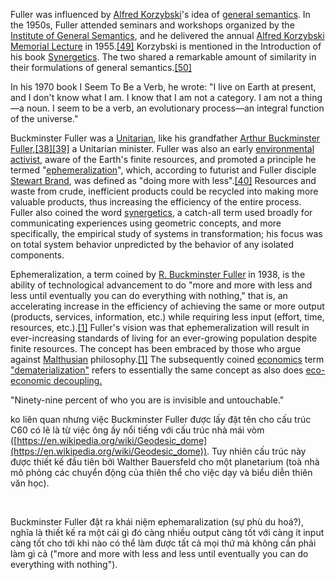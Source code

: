Fuller was influenced by [Alfred Korzybski](https://en.wikipedia.org/wiki/Alfred_Korzybski)'s idea of [general semantics](https://en.wikipedia.org/wiki/General_semantics). In the 1950s, Fuller attended seminars and workshops organized by the [Institute of General Semantics](https://en.wikipedia.org/wiki/Institute_of_General_Semantics), and he delivered the annual [Alfred Korzybski Memorial Lecture](https://en.wikipedia.org/wiki/Alfred_Korzybski_Memorial_Lecture) in 1955.[[49]](https://en.wikipedia.org/wiki/Buckminster_Fuller#cite_note-49) Korzybski is mentioned in the Introduction of his book [Synergetics](https://en.wikipedia.org/wiki/Synergetics_(Fuller)). The two shared a remarkable amount of similarity in their formulations of general semantics.[[50]](https://en.wikipedia.org/wiki/Buckminster_Fuller#cite_note-50)

In his 1970 book I Seem To Be a Verb, he wrote: "I live on Earth at present, and I don't know what I am. I know that I am not a category. I am not a thing—a noun. I seem to be a verb, an evolutionary process—an integral function of the universe."

Buckminster Fuller was a [Unitarian](https://en.wikipedia.org/wiki/Unitarianism), like his grandfather [Arthur Buckminster Fuller](https://en.wikipedia.org/wiki/Arthur_Buckminster_Fuller),[[38]](https://en.wikipedia.org/wiki/Buckminster_Fuller#cite_note-38)[[39]](https://en.wikipedia.org/wiki/Buckminster_Fuller#cite_note-39) a Unitarian minister. Fuller was also an early [environmental activist](https://en.wikipedia.org/wiki/Environmental_activist), aware of the Earth's finite resources, and promoted a principle he termed "[ephemeralization](https://en.wikipedia.org/wiki/Ephemeralization)", which, according to futurist and Fuller disciple [Stewart Brand](https://en.wikipedia.org/wiki/Stewart_Brand), was defined as "doing more with less".[[40]](https://en.wikipedia.org/wiki/Buckminster_Fuller#cite_note-40) Resources and waste from crude, inefficient products could be recycled into making more valuable products, thus increasing the efficiency of the entire process. Fuller also coined the word [synergetics](https://en.wikipedia.org/wiki/Synergetics_(Fuller)), a catch-all term used broadly for communicating experiences using geometric concepts, and more specifically, the empirical study of systems in transformation; his focus was on total system behavior unpredicted by the behavior of any isolated components.

Ephemeralization, a term coined by [R. Buckminster Fuller](https://en.wikipedia.org/wiki/Buckminster_Fuller) in 1938, is the ability of technological advancement to do "more and more with less and less until eventually you can do everything with nothing," that is, an accelerating increase in the efficiency of achieving the same or more output (products, services, information, etc.) while requiring less input (effort, time, resources, etc.).[[1]](https://en.wikipedia.org/wiki/Ephemeralization#cite_note-Fuller-Nine-Chains-1) Fuller's vision was that ephemeralization will result in ever-increasing standards of living for an ever-growing population despite finite resources. The concept has been embraced by those who argue against [Malthusian](https://en.wikipedia.org/wiki/Malthusian) philosophy.[[1]](https://en.wikipedia.org/wiki/Ephemeralization#cite_note-Fuller-Nine-Chains-1) The subsequently coined [economics](https://en.wikipedia.org/wiki/Economics) term ["dematerialization"](https://en.wikipedia.org/wiki/Dematerialization_(economics)) refers to essentially the same concept as also does [eco-economic decoupling.](https://en.wikipedia.org/wiki/Eco-economic_decoupling)

"Ninety-nine percent of who you are is invisible and untouchable."

ko liên quan nhưng việc Buckminster Fuller được lấy đặt tên cho cấu trúc C60 có lẽ là từ việc ông ấy nổi tiếng với cấu trúc nhà mái vòm ([https://en.wikipedia.org/wiki/Geodesic_dome](https://en.wikipedia.org/wiki/Geodesic_dome)). Tuy nhiên cấu trúc này được thiết kế đầu tiên bởi Walther Bauersfeld cho một planetarium (toà nhà mô phỏng các chuyển động của thiên thể cho việc dạy và biểu diễn thiên văn học).

⁠

Buckminster Fuller đặt ra khái niệm ephemaralization (sự phù du hoá?), nghĩa là thiết kế ra một cái gì đó càng nhiều output càng tốt với càng ít input càng tốt cho tới khi nào có thể làm được tất cả mọi thứ mà không cần phải làm gì cả ("more and more with less and less until eventually you can do everything with nothing").